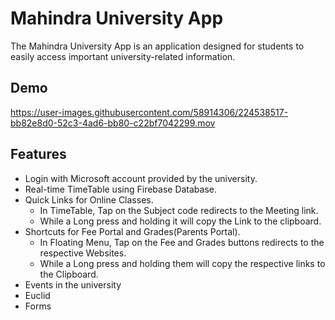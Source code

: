 # Mahindra University App
The Mahindra University App is an application designed for students to easily access important university-related information.
## Demo

https://user-images.githubusercontent.com/58914306/224538517-bb82e8d0-52c3-4ad6-bb80-c22bf7042299.mov


## Features
- Login with Microsoft account provided by the university.
- Real-time TimeTable using Firebase Database.
- Quick Links for Online Classes.
    - In TimeTable, Tap on the Subject code redirects to the Meeting link.
    - While a Long press and holding it will copy the Link to the clipboard.
- Shortcuts for Fee Portal and Grades(Parents Portal).
    - In Floating Menu, Tap on the Fee and Grades buttons redirects to the respective Websites.
    - While a Long press and holding them will copy the respective links to the Clipboard.
- Events in the university
- Euclid
- Forms
